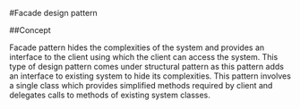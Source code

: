 ﻿#Facade design pattern

##Concept

Facade pattern hides the complexities of the system and provides an interface to the client using which the client can access the system. 
This type of design pattern comes under structural pattern as this pattern adds an interface to existing system to hide its complexities.
This pattern involves a single class which provides simplified methods required by client and delegates calls to methods of existing system classes.